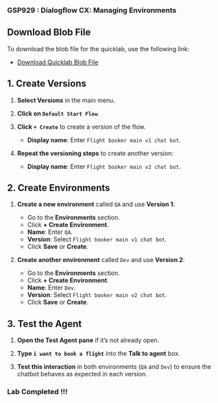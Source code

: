 ### GSP929 : Dialogflow CX: Managing Environments

## Download Blob File

To download the blob file for the quicklab, use the following link:

- [Download Quicklab Blob File](https://github.com/quiccklabs/Labs_solutions/blob/master/Dialogflow%20CX%20Managing%20Environments/quicklab.blob)


## 1. Create Versions

1. **Select Versions** in the main menu.

2. **Click on `Default Start Flow`**.

3. **Click `+ Create`** to create a version of the flow.

   - **Display name**: Enter `Flight booker main v1 chat bot`.

4. **Repeat the versioning steps** to create another version:

   - **Display name**: Enter `Flight booker main v2 chat bot`.

## 2. Create Environments

1. **Create a new environment** called `QA` and use **Version 1**:

   - Go to the **Environments** section.
   - Click **+ Create Environment**.
   - **Name**: Enter `QA`.
   - **Version**: Select `Flight booker main v1 chat bot`.
   - Click **Save** or **Create**.

2. **Create another environment** called `Dev` and use **Version 2**:

   - Go to the **Environments** section.
   - Click **+ Create Environment**.
   - **Name**: Enter `Dev`.
   - **Version**: Select `Flight booker main v2 chat bot`.
   - Click **Save** or **Create**.

## 3. Test the Agent

1. **Open the Test Agent pane** if it’s not already open.

2. **Type `i want to book a flight`** into the **Talk to agent** box.

3. **Test this interaction** in both environments (`QA` and `Dev`) to ensure the chatbot behaves as expected in each version.

### Lab Completed !!!
